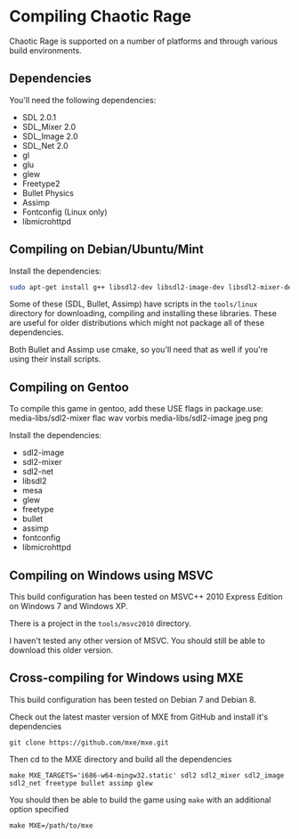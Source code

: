 Compiling Chaotic Rage
======================

Chaotic Rage is supported on a number of platforms and through various build environments.


Dependencies
------------

You'll need the following dependencies:
* SDL 2.0.1
* SDL_Mixer 2.0
* SDL_Image 2.0
* SDL_Net 2.0
* gl
* glu
* glew
* Freetype2
* Bullet Physics
* Assimp
* Fontconfig (Linux only)
* libmicrohttpd


Compiling on Debian/Ubuntu/Mint
-------------------------------

Install the dependencies:

```.sh
sudo apt-get install g++ libsdl2-dev libsdl2-image-dev libsdl2-mixer-dev libsdl2-net-dev libgl1-mesa-dev libglu1-mesa-dev libglew-dev libfreetype6-dev libbullet-dev libassimp-dev libfontconfig-dev libmicrohttpd-dev libglm-dev make
```

Some of these (SDL, Bullet, Assimp) have scripts in the `tools/linux` directory
for downloading, compiling and installing these libraries. These are useful
for older distributions which might not package all of these dependencies.

Both Bullet and Assimp use cmake, so you'll need that as well if you're using
their install scripts.


Compiling on Gentoo
-------------------

To compile this game in gentoo, add these USE flags in package.use:
media-libs/sdl2-mixer flac wav vorbis
media-libs/sdl2-image jpeg png

Install the dependencies:
* sdl2-image
* sdl2-mixer
* sdl2-net
* libsdl2
* mesa
* glew
* freetype
* bullet
* assimp
* fontconfig
* libmicrohttpd


Compiling on Windows using MSVC
-------------------------------

This build configuration has been tested on MSVC++ 2010 Express Edition on Windows 7 and Windows XP.

There is a project in the `tools/msvc2010` directory.

I haven't tested any other version of MSVC. You should still be able to
download this older version.


Cross-compiling for Windows using MXE
-------------------------------------

This build configuration has been tested on Debian 7 and Debian 8.

Check out the latest master version of MXE from GitHub and install it's dependencies
```
git clone https://github.com/mxe/mxe.git
```

Then cd to the MXE directory and build all the dependencies
```
make MXE_TARGETS='i686-w64-mingw32.static' sdl2 sdl2_mixer sdl2_image sdl2_net freetype bullet assimp glew
```

You should then be able to build the game using `make` with an additional option specified
```
make MXE=/path/to/mxe
```
